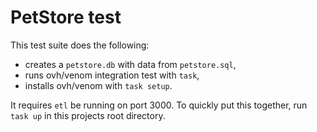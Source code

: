 # PetStore test

This test suite does the following:

- creates a `petstore.db` with data from `petstore.sql`,
- runs ovh/venom integration test with `task`,
- installs ovh/venom with `task setup`.

It requires `etl` be running on port 3000. To quickly put this together,
run `task up` in this projects root directory.
